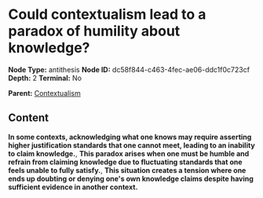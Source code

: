 # Could contextualism lead to a paradox of humility about knowledge?

**Node Type:** antithesis
**Node ID:** dc58f844-c463-4fec-ae06-ddc1f0c723cf
**Depth:** 2
**Terminal:** No

**Parent:** [Contextualism](contextualism.md)

## Content

**In some contexts, acknowledging what one knows may require asserting higher justification standards that one cannot meet, leading to an inability to claim knowledge.**, **This paradox arises when one must be humble and refrain from claiming knowledge due to fluctuating standards that one feels unable to fully satisfy.**, **This situation creates a tension where one ends up doubting or denying one's own knowledge claims despite having sufficient evidence in another context.**

